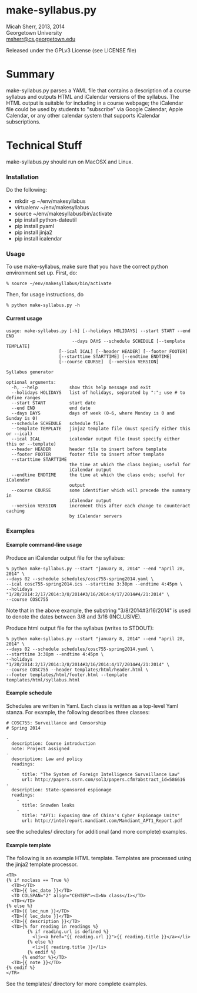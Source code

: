 make-syllabus.py
================
Micah Sherr, 2013, 2014  
Georgetown University  
msherr@cs.georgetown.edu

Released under the GPLv3 License (see LICENSE file)  
  
  

# Summary
make-syllabus.py parses a YAML file that contains a description of a course syllabus and outputs HTML and iCalendar versions of the syllabus.  The HTML output is suitable for including in a course webpage; the iCalendar file could be used by students to "subscribe" via Google Calendar, Apple Calendar, or any other calendar system that supports iCalendar subscriptions.


# Technical Stuff
make-syllabus.py should run on MacOSX and Linux.


### Installation

Do the following:

* mkdir -p ~/env/makesyllabus
* virtualenv ~/env/makesyllabus
* source ~/env/makesyllabus/bin/activate
* pip install python-dateutil
* pip install pyaml
* pip install jinja2
* pip install icalendar



### Usage

To use make-syllabus, make sure that you have the correct python environment set up.  First, do:

    % source ~/env/makesyllabus/bin/activate

Then, for usage instructions, do

    % python make-syllabus.py -h


#### Current usage

    usage: make-syllabus.py [-h] [--holidays HOLIDAYS] --start START --end END
                             --days DAYS --schedule SCHEDULE [--template TEMPLATE]
                        [--ical ICAL] [--header HEADER] [--footer FOOTER]
                        [--starttime STARTTIME] [--endtime ENDTIME]
                        [--course COURSE]  [--version VERSION]

    Syllabus generator

    optional arguments:
      -h, --help            show this help message and exit
      --holidays HOLIDAYS   list of holidays, separated by ":"; use # to define ranges
      --start START         start date
      --end END             end date
      --days DAYS           days of week (0-6, where Monday is 0 and Sunday is 0)
      --schedule SCHEDULE   schedule file
      --template TEMPLATE   jinja2 template file (must specify either this or --ical)
      --ical ICAL           icalendar output file (must specify either this or --template)
      --header HEADER       header file to insert before template
      --footer FOOTER       footer file to insert after template
      --starttime STARTTIME
                            the time at which the class begins; useful for
                            iCalendar output
      --endtime ENDTIME     the time at which the class ends; useful for iCalendar
                            output
      --course COURSE       some identifier which will precede the summary in
                            iCalendar output
      --version VERSION     increment this after each change to counteract caching
                            by iCalendar servers


### Examples

#### Example command-line usage

Produce an iCalendar output file for the syllabus:

    % python make-syllabus.py --start "january 8, 2014" --end "april 28, 2014" \
    --days 02 --schedule schedules/cosc755-spring2014.yaml \
    --ical cosc755-spring2014.ics --starttime 3:30pm --endtime 4:45pm \
    --holidays "1/20/2014:2/17/2014:3/8/2014#3/16/2014:4/17/2014#4/21:2014" \
    --course COSC755
    
Note that in the above example, the substring "3/8/2014#3/16/2014" is used to denote the dates between 3/8 and 3/16 (INCLUSIVE).

Produce html output file for the syllabus (writes to STDOUT):

    % python make-syllabus.py --start "january 8, 2014" --end "april 28, 2014" \
    --days 02 --schedule schedules/cosc755-spring2014.yaml \
    --starttime 3:30pm --endtime 4:45pm \
    --holidays "1/20/2014:2/17/2014:3/8/2014#3/16/2014:4/17/2014#4/21:2014" \
    --course COSC755 --header templates/html/header.html \
    --footer templates/html/footer.html --template templates/html/syllabus.html

    
#### Example schedule

Schedules are written in Yaml.  Each class is written as a top-level Yaml stanza.  For example, the following describes three classes:

    # COSC755: Surveillance and Censorship
    # Spring 2014

    -
      description: Course introduction
      note: Project assigned
    -
      description: Law and policy
      readings:
        - 
          title: "The System of Foreign Intelligence Surveillance Law"
          url: http://papers.ssrn.com/sol3/papers.cfm?abstract_id=586616
    -
      description: State-sponsored espionage
      readings:
        -
          title: Snowden leaks
        -
          title: "APT1: Exposing One of China's Cyber Espionage Units"
          url: http://intelreport.mandiant.com/Mandiant_APT1_Report.pdf

see the schedules/ directory for additional (and more complete) examples.


#### Example template

The following is an example HTML template.  Templates are processed using the jinja2 template processor.

    <TR>
    {% if noclass == True %}
      <TD></TD>
      <TD>{{ lec_date }}</TD>
      <TD COLSPAN="2" align="CENTER"><I>No class</I></TD>
      <TD></TD>
    {% else %}
      <TD>{{ lec_num }}</TD>
      <TD>{{ lec_date }}</TD>
      <TD>{{ description }}</TD>
      <TD>{% for reading in readings %}
            {% if reading.url is defined %}
              <li><a href="{{ reading.url }}">{{ reading.title }}</a></li>
            {% else %}
              <li>{{ reading.title }}</li>
            {% endif %}
          {% endfor %}</TD>
      <TD>{{ note }}</TD>
    {% endif %}
    </TR>

See the templates/ directory for more complete examples.

